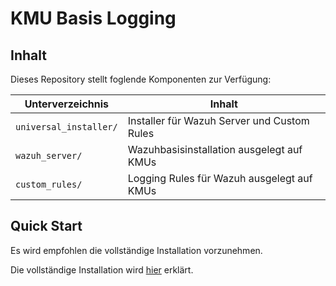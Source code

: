 # KMU Basis Logging

## Inhalt
Dieses Repository stellt foglende Komponenten zur Verfügung:

| Unterverzeichnis       | Inhalt                                      |
| ---------------------- | ------------------------------------------- |
| `universal_installer/` | Installer für Wazuh Server und Custom Rules |
| `wazuh_server/`        | Wazuhbasisinstallation ausgelegt auf KMUs   |
| `custom_rules/`        | Logging Rules für Wazuh ausgelegt auf KMUs  |

## Quick Start
Es wird empfohlen die vollständige Installation vorzunehmen.

Die vollständige Installation wird [hier](wazuh_server/README.md#Installation) erklärt.